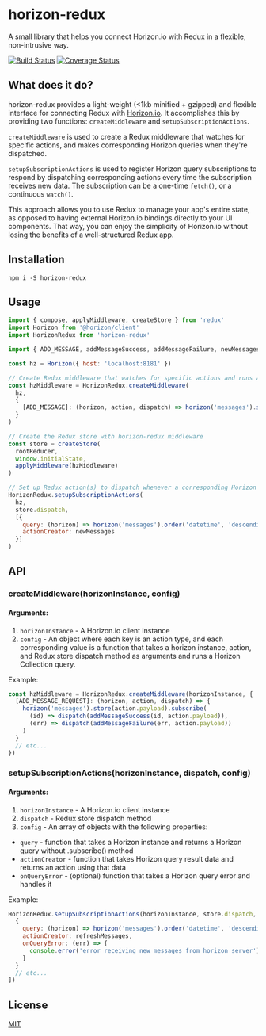 # horizon-redux
A small library that helps you connect Horizon.io with Redux in a flexible, non-intrusive way.

[![Build Status](https://travis-ci.org/shanecav/horizon-redux.svg?branch=master)](https://travis-ci.org/shanecav/horizon-redux)
[![Coverage Status](https://coveralls.io/repos/github/shanecav/horizon-redux/badge.svg?branch=master)](https://coveralls.io/github/shanecav/horizon-redux?branch=master)

## What does it do?
horizon-redux provides a light-weight (<1kb minified + gzipped) and flexible interface for connecting Redux with [Horizon.io](http://horizon.io/). It accomplishes this by providing two functions: `createMiddleware` and `setupSubscriptionActions`.

`createMiddleware` is used to create a Redux middleware that watches for specific actions, and makes corresponding Horizon queries when they're dispatched.

`setupSubscriptionActions` is used to register Horizon query subscriptions to respond by dispatching corresponding actions every time the subscription receives new data. The subscription can be a one-time `fetch()`, or a continuous `watch()`.

This approach allows you to use Redux to manage your app's entire state, as opposed to having external Horizon.io bindings directly to your UI components. That way, you can enjoy the simplicity of Horizon.io without losing the benefits of a well-structured Redux app.

## Installation

`npm i -S horizon-redux`

## Usage

```js
import { compose, applyMiddleware, createStore } from 'redux'
import Horizon from '@horizon/client'
import HorizonRedux from 'horizon-redux'

import { ADD_MESSAGE, addMessageSuccess, addMessageFailure, newMessages } from '../actions/chat'

const hz = Horizon({ host: 'localhost:8181' })

// Create Redux middleware that watches for specific actions and runs a corresponding Horizon query
const hzMiddleware = HorizonRedux.createMiddleware(
  hz,
  {
    [ADD_MESSAGE]: (horizon, action, dispatch) => horizon('messages').store(action.payload)
  }
)

// Create the Redux store with horizon-redux middleware
const store = createStore(
  rootReducer,
  window.initialState,
  applyMiddleware(hzMiddleware)
)

// Set up Redux action(s) to dispatch whenever a corresponding Horizon client subscription receives new data
HorizonRedux.setupSubscriptionActions(
  hz,
  store.dispatch,
  [{
    query: (horizon) => horizon('messages').order('datetime', 'descending').limit(10).watch(),
    actionCreator: newMessages
  }]
)
```

## API

### createMiddleware(horizonInstance, config)

#### Arguments:

1. `horizonInstance` - A Horizon.io client instance
2. `config` - An object where each key is an action type, and each corresponding value is a function that takes a horizon instance, action, and Redux store dispatch method as arguments and runs a Horizon Collection query.

Example:
```js
const hzMiddleware = HorizonRedux.createMiddleware(horizonInstance, {
  [ADD_MESSAGE_REQUEST]: (horizon, action, dispatch) => {
    horizon('messages').store(action.payload).subscribe(
      (id) => dispatch(addMessageSuccess(id, action.payload)),
      (err) => dispatch(addMessageFailure(err, action.payload))
    )
  }
  // etc...
})
```

### setupSubscriptionActions(horizonInstance, dispatch, config)

#### Arguments:

1. `horizonInstance` - A Horizon.io client instance
2. `dispatch` - Redux store dispatch method
3. `config` - An array of objects with the following properties:
  * `query` - function that takes a Horizon instance and returns a Horizon query without .subscribe() method
  * `actionCreator` - function that takes Horizon query result data and returns an action using that data
  * `onQueryError` - (optional) function that takes a Horizon query error and handles it

Example:
```js
HorizonRedux.setupSubscriptionActions(horizonInstance, store.dispatch, [
  {
    query: (horizon) => horizon('messages').order('datetime', 'descending').limit(10).watch(),
    actionCreator: refreshMessages,
    onQueryError: (err) => {
      console.error('error receiving new messages from horizon server')
    }
  }
  // etc...
])
```

## License

[MIT](LICENSE)
